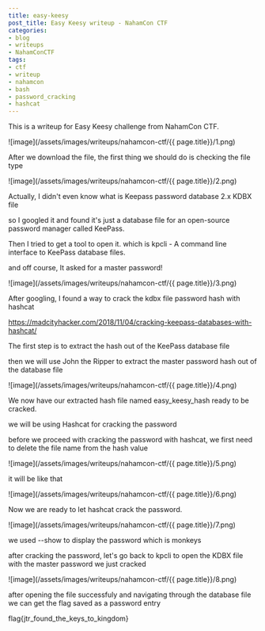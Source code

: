 ```yaml
---
title: easy-keesy
post_title: Easy Keesy writeup - NahamCon CTF
categories:
- blog
- writeups
- NahamConCTF
tags:
- ctf
- writeup
- nahamcon
- bash
- password_cracking
- hashcat
---
```


This is a writeup for Easy Keesy challenge from NahamCon CTF.

![image](/assets/images/writeups/nahamcon-ctf/{{ page.title}}/1.png)

After we download the file, the first thing we should do is checking the file type

![image](/assets/images/writeups/nahamcon-ctf/{{ page.title}}/2.png)

Actually, I didn't even know what is Keepass password database 2.x KDBX file

so I googled it and found it's just a database file for an open-source password manager called KeePass. 

Then I tried to get a tool to open it. which is kpcli - A command line interface to KeePass database files.

and off course, It asked for a master password!

![image](/assets/images/writeups/nahamcon-ctf/{{ page.title}}/3.png)

After googling, I found a way to crack the kdbx file password hash with hashcat

https://madcityhacker.com/2018/11/04/cracking-keepass-databases-with-hashcat/

The first step is to extract the hash out of the KeePass database file

then we will use John the Ripper to extract the master password hash out of the database file

![image](/assets/images/writeups/nahamcon-ctf/{{ page.title}}/4.png)

We now have our extracted hash file  named easy_keesy_hash ready to be cracked. 

we will be using Hashcat for cracking the password

before we proceed with cracking the password with hashcat, we first need to delete the file name from the hash value

![image](/assets/images/writeups/nahamcon-ctf/{{ page.title}}/5.png)

it will be like that

![image](/assets/images/writeups/nahamcon-ctf/{{ page.title}}/6.png)

Now we are ready to let hashcat crack the password.

![image](/assets/images/writeups/nahamcon-ctf/{{ page.title}}/7.png)

we used --show to display the password which is monkeys

after cracking the password, let's go back to kpcli to open the KDBX file with the master password we just cracked

![image](/assets/images/writeups/nahamcon-ctf/{{ page.title}}/8.png)

after opening the file successfuly and navigating through the database file we can get the flag saved as a password entry

flag{jtr_found_the_keys_to_kingdom}
